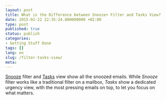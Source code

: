 ```yaml
---
layout: post
title: What is the Difference between Snooze+ Filter and Tasks View?
date: 2015-02-22 22:35:24.000000000 +02:00
type: post
published: true
status: publish
categories:
- Getting Stuff Done
tags: []
lang: en
slug: /filter-tasks-view/
meta:
---
```


[Snooze](/mark-as-later/) filter and [Tasks](/what-are-tasks-type-mail/) view show all the snoozed emails. While *Snooze* filter works like a traditional filter on a mailbox, *Tasks* show a dedicated urgency view, with the most pressing emails on top, to let you focus on what matters.